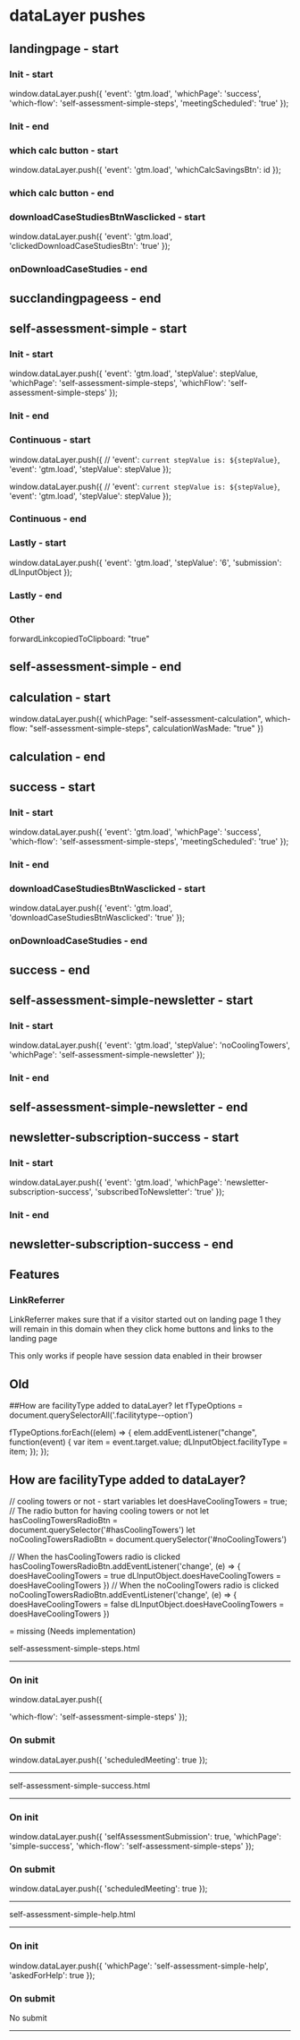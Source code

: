 # dataLayer pushes


## landingpage - start

### Init - start
window.dataLayer.push({
  'event': 'gtm.load',
  'whichPage': 'success',
  'which-flow': 'self-assessment-simple-steps',
  'meetingScheduled': 'true'
});
### Init - end

### which calc button - start
window.dataLayer.push({
  'event': 'gtm.load',
  'whichCalcSavingsBtn': id
});
### which calc button - end

### downloadCaseStudiesBtnWasclicked - start
window.dataLayer.push({
  'event': 'gtm.load',
  'clickedDownloadCaseStudiesBtn': 'true'
});
### onDownloadCaseStudies - end

## succlandingpageess - end





## self-assessment-simple - start

### Init - start
window.dataLayer.push({
  'event': 'gtm.load',
  'stepValue': stepValue,
  'whichPage': 'self-assessment-simple-steps',
  'whichFlow': 'self-assessment-simple-steps'
});
### Init - end


### Continuous - start
<!-- Move forward -->
window.dataLayer.push({
  // 'event': `current stepValue is: ${stepValue}`,
  'event': 'gtm.load',
  'stepValue': stepValue
});

<!-- Move backward -->
window.dataLayer.push({
  // 'event': `current stepValue is: ${stepValue}`,
  'event': 'gtm.load',
  'stepValue': stepValue
});
### Continuous - end


### Lastly - start 
<!-- if stepValue === 5 and if progress button is clicked -->
window.dataLayer.push({
  'event': 'gtm.load',
  'stepValue': '6',
  'submission': dLInputObject
});
### Lastly - end 

### Other
forwardLinkcopiedToClipboard: "true"

## self-assessment-simple - end




## calculation - start
window.dataLayer.push({
  whichPage: "self-assessment-calculation",
  which-flow: "self-assessment-simple-steps",
  calculationWasMade: "true"
})
## calculation - end




## success - start

### Init - start
window.dataLayer.push({
  'event': 'gtm.load',
  'whichPage': 'success',
  'which-flow': 'self-assessment-simple-steps',
  'meetingScheduled': 'true'
});
### Init - end

### downloadCaseStudiesBtnWasclicked - start
window.dataLayer.push({
  'event': 'gtm.load',
  'downloadCaseStudiesBtnWasclicked': 'true'
});
### onDownloadCaseStudies - end

## success - end











## self-assessment-simple-newsletter - start

### Init - start
window.dataLayer.push({
  'event': 'gtm.load',
  'stepValue': 'noCoolingTowers',
  'whichPage': 'self-assessment-simple-newsletter'
});
### Init - end

## self-assessment-simple-newsletter - end




## newsletter-subscription-success - start

### Init - start
window.dataLayer.push({
  'event': 'gtm.load',
  'whichPage': 'newsletter-subscription-success',
  'subscribedToNewsletter': 'true'
});
### Init - end

## newsletter-subscription-success - end






## Features

### LinkReferrer
LinkReferrer makes sure that if a visitor started out on landing page 1 they will remain in this domain when they click home buttons and links to the landing page

This only works if people have session data enabled in their browser














## Old
##How are facilityType added to dataLayer?
let fTypeOptions = document.querySelectorAll('.facilitytype--option')

<!-- line 239 -->
fTypeOptions.forEach((elem) => {
    elem.addEventListener("change", function(event) {
      var item = event.target.value;
      dLInputObject.facilityType = item; 
    });
  });

## How are facilityType added to dataLayer?
// cooling towers or not - start variables
let doesHaveCoolingTowers = true;
// The radio button for having cooling towers or not
let hasCoolingTowersRadioBtn = document.querySelector('#hasCoolingTowers')
let noCoolingTowersRadioBtn = document.querySelector('#noCoolingTowers')

// When the hasCoolingTowers radio is clicked
hasCoolingTowersRadioBtn.addEventListener('change', (e) => {
  doesHaveCoolingTowers = true
  dLInputObject.doesHaveCoolingTowers = doesHaveCoolingTowers
})
// When the noCoolingTowers radio is clicked
noCoolingTowersRadioBtn.addEventListener('change', (e) => {
  doesHaveCoolingTowers = false
  dLInputObject.doesHaveCoolingTowers = doesHaveCoolingTowers
})



<!--  --> = missing (Needs implementation)

self-assessment-simple-steps.html
- - - - - - - - - - - - - - - - - -
### On init
window.dataLayer.push({
  <!-- 'whichPage': 'self-assessment-simple-steps', -->
  'which-flow': 'self-assessment-simple-steps'
});

### On submit
window.dataLayer.push({
  'scheduledMeeting': true
});
- - - - - - - - - - - - - - - - - -



self-assessment-simple-success.html
- - - - - - - - - - - - - - - - - -
### On init
window.dataLayer.push({
  'selfAssessmentSubmission': true,
  'whichPage': 'simple-success',
  'which-flow': 'self-assessment-simple-steps'
});

### On submit
window.dataLayer.push({
  'scheduledMeeting': true
});
- - - - - - - - - - - - - - - - - -




self-assessment-simple-help.html
- - - - - - - - - - - - - - - - - -
### On init
 window.dataLayer.push({
  'whichPage': 'self-assessment-simple-help',
  'askedForHelp': true
});

### On submit
No submit
- - - - - - - - - - - - - - - - - -